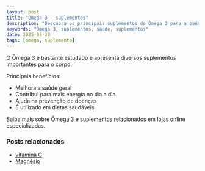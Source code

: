 ```yaml
---
layout: post
title: "Ômega 3 – suplementos"
description: "Descubra os principais suplementos do Ômega 3 para a saúde."
keywords: "Ômega 3, suplementos, saúde, suplementos"
date: 2025-08-30
tags: [omega, suplemento]
---
```


O Ômega 3 é bastante estudado e apresenta diversos suplementos importantes para o corpo.

Principais benefícios:
- Melhora a saúde geral
- Contribui para mais energia no dia a dia
- Ajuda na prevenção de doenças
- É utilizado em dietas saudáveis

Saiba mais sobre Ômega 3 e suplementos relacionados em lojas online especializadas.

### Posts relacionados
- [vitamina C](/vitamina-c.html)
- [Magnésio](/magnesio.html)


